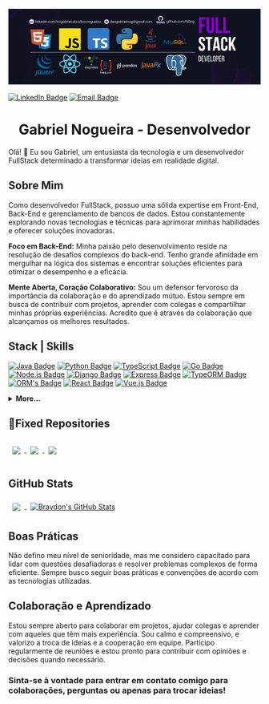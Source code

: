 [![Gabriel's GitHub Banner](./BannerGitHub.png)](https://www.linkedin.com/in/gabriel-da-silva-nogueira/)

[![LinkedIn Badge](https://img.shields.io/badge/LinkedIn-Profile-informational?style=flat&logo=linkedin&logoColor=white&color=0D76A8)](https://www.linkedin.com/in/gabriel-da-silva-nogueira)
[![Email Badge](https://img.shields.io/badge/Email-devgabrielnog%40gmail.com-informational?style=flat&logo=gmail&logoColor=white&color=4285F4)](mailto:devgabrielnog@gmail.com)

<h1 align="center"><b>Gabriel Nogueira - Desenvolvedor</b></h1>
Olá! 👋 Eu sou Gabriel, um entusiasta da tecnologia e um desenvolvedor FullStack determinado a transformar ideias em realidade digital.

## Sobre Mim

Como desenvolvedor FullStack, possuo uma sólida expertise em Front-End, Back-End e gerenciamento de bancos de dados. Estou constantemente explorando novas tecnologias e técnicas para aprimorar minhas habilidades e oferecer soluções inovadoras.

**Foco em Back-End:** Minha paixão pelo desenvolvimento reside na resolução de desafios complexos do back-end. Tenho grande afinidade em mergulhar na lógica dos sistemas e encontrar soluções eficientes para otimizar o desempenho e a eficácia.

**Mente Aberta, Coração Colaborativo:** Sou um defensor fervoroso da importância da colaboração e do aprendizado mútuo. Estou sempre em busca de contribuir com projetos, aprender com colegas e compartilhar minhas próprias experiências. Acredito que é através da colaboração que alcançamos os melhores resultados.

## Stack | Skills

[![Java Badge](https://img.shields.io/badge/Java-Code-informational?style=flat&logo=java&logoColor=white&color=007396)](https://www.java.com/)
[![Python Badge](https://img.shields.io/badge/Python-Code-informational?style=flat&logo=python&logoColor=white&color=3776AB)](https://www.python.org/)
[![TypeScript Badge](https://img.shields.io/badge/TypeScript-Code-informational?style=flat&logo=typescript&logoColor=white&color=3178C6)](https://www.typescriptlang.org/)
[![Go Badge](https://img.shields.io/badge/Go-Code-informational?style=flat&logo=go&logoColor=white&color=00ADD8)](https://golang.org/)
[![Node.js Badge](https://img.shields.io/badge/Node.js-Code-informational?style=flat&logo=node.js&logoColor=white&color=339933)](https://nodejs.org/)
[![Django Badge](https://img.shields.io/badge/Django-Code-informational?style=flat&logo=django&logoColor=white&color=092E20)](https://www.djangoproject.com/)
[![Express Badge](https://img.shields.io/badge/Express-Code-informational?style=flat&logo=express&logoColor=white&color=000000)](https://expressjs.com/)
[![TypeORM Badge](https://img.shields.io/badge/TypeORM-Code-informational?style=flat&logo=typeorm&logoColor=white&color=E83524)](https://typeorm.io/)
[![ORM's Badge](https://img.shields.io/badge/ORM's-Code-informational?style=flat&logo=database&logoColor=white&color=008080)](https://en.wikipedia.org/wiki/Object-relational_mapping)
[![React Badge](https://img.shields.io/badge/React-Code-informational?style=flat&logo=react&logoColor=white&color=61DAFB)](https://reactjs.org/)
[![Vue.js Badge](https://img.shields.io/badge/Vue.js-Code-informational?style=flat&logo=vue.js&logoColor=white&color=4FC08D)](https://vuejs.org/)

<details>
<summary><b>More...</b></summary>

[![HTML Badge](https://img.shields.io/badge/HTML-Code-informational?style=flat&logo=html5&logoColor=white&color=E34F26)](https://developer.mozilla.org/en-US/docs/Web/HTML)
[![CSS Badge](https://img.shields.io/badge/CSS-Code-informational?style=flat&logo=css3&logoColor=white&color=1572B6)](https://developer.mozilla.org/en-US/docs/Web/CSS)
[![JavaScript Badge](https://img.shields.io/badge/JavaScript-Code-informational?style=flat&logo=javascript&logoColor=white&color=F7DF1E)](https://developer.mozilla.org/en-US/docs/Web/JavaScript)
[![jQuery Badge](https://img.shields.io/badge/jQuery-Code-informational?style=flat&logo=jquery&logoColor=white&color=0769AD)](https://jquery.com/)
[![MySQL Badge](https://img.shields.io/badge/MySQL-Code-informational?style=flat&logo=mysql&logoColor=white&color=4479A1)](https://www.mysql.com/)
[![MariaDB Badge](https://img.shields.io/badge/MariaDB-Code-informational?style=flat&logo=mariadb&logoColor=white&color=003545)](https://mariadb.org/)
[![PostgreSQL Badge](https://img.shields.io/badge/PostgreSQL-Code-informational?style=flat&logo=postgresql&logoColor=white&color=336791)](https://www.postgresql.org/)
[![MongoDB Badge](https://img.shields.io/badge/MongoDB-Code-informational?style=flat&logo=mongodb&logoColor=white&color=47A248)](https://www.mongodb.com/)
[![Git Badge](https://img.shields.io/badge/Git-Code-informational?style=flat&logo=git&logoColor=white&color=F05032)](https://git-scm.com/)
[![Docker Badge](https://img.shields.io/badge/Docker-Code-informational?style=flat&logo=docker&logoColor=white&color=2496ED)](https://www.docker.com/)
[![Pandas Badge](https://img.shields.io/badge/Pandas-Code-informational?style=flat&logo=pandas&logoColor=white&color=150458)](https://pandas.pydata.org/)
[![JavaFX Badge](https://img.shields.io/badge/JavaFX-Code-informational?style=flat&logo=java&logoColor=white&color=007396)](https://openjfx.io/)
</details>

<h2>📌Fixed Repositories</h2>

<a href="https://github.com/N0og/Marketplace_Imobiliario">
  <img align="center" style="margin:1rem 0.5rem" src="https://github-readme-stats.vercel.app/api/pin/?username=N0og&repo=Marketplace_Imobiliario&title_color=ffffff&text_color=c9cacc&icon_color=4AB197&bg_color=1A2B34" />
</a>

<a href="https://github.com/N0og/Automacao_Python">
  <img align="center" style="margin:0.5rem" src="https://github-readme-stats.vercel.app/api/pin/?username=N0og&repo=Automacao_Python&title_color=ffffff&text_color=c9cacc&icon_color=4AB197&bg_color=1A2B34" />
</a>

<a href="https://github.com/N0og/Painel_eSUS">
  <img align="center" style="margin:0.5rem" src="https://github-readme-stats.vercel.app/api/pin/?username=N0og&repo=Painel_eSUS&title_color=ffffff&text_color=c9cacc&icon_color=4AB197&bg_color=1A2B34" />
</a>

<h2>GitHub Stats</h2>

<a href="https://github.com/N0og">
  <img align="center" style="margin:0.5rem" src="https://github-readme-stats.vercel.app/api/top-langs/?username=N0og&hide=html,css&title_color=ffffff&text_color=c9cacc&icon_color=4AB197&bg_color=1A2B34" />
</a>

<a href="https://github.com/N0og">
  <img align="center" style="margin:0.5rem" src="https://github-readme-stats.vercel.app/api?username=N0og&show_icons=true&line_height=27&count_private=true&title_color=ffffff&text_color=c9cacc&icon_color=4AB097&bg_color=1A2B34" alt="Braydon's GitHub Stats" />
</a>


## Boas Práticas 
Não defino meu nível de senioridade, mas me considero capacitado para lidar com questões desafiadoras e resolver problemas complexos de forma eficiente. Sempre busco seguir boas práticas e convenções de acordo com as tecnologias utilizadas.

## Colaboração e Aprendizado

Estou sempre aberto para colaborar em projetos, ajudar colegas e aprender com aqueles que têm mais experiência. Sou calmo e compreensivo, e valorizo a troca de ideias e a cooperação em equipe. Participo regularmente de reuniões e estou pronto para contribuir com opiniões e decisões quando necessário.


<h3>Sinta-se à vontade para entrar em contato comigo para colaborações, perguntas ou apenas para trocar ideias!</h3>
